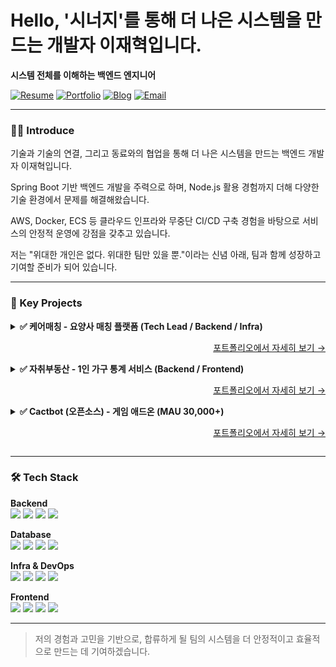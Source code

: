 # Hello, '시너지'를 통해 더 나은 시스템을 만드는 개발자 이재혁입니다.
****시스템 전체를 이해하는 백엔드 엔지니어****

[![Resume](https://img.shields.io/badge/Resume-black?style=flat-square&logo=notion)](https://windowsce0728.notion.site/246dcaef14098044ae26d31af7f57120?source=copy_link)
[![Portfolio](https://img.shields.io/badge/Portfolio-black?style=flat-square&logo=notion)](https://windowsce0728.oopy.io/)
[![Blog](https://img.shields.io/badge/Blog-Tistory-red?style=flat-square&logo=)](https://alex00728.tistory.com/)
[![Email](https://img.shields.io/badge/Email-windowsce0728@gmail.com-blue?style=flat-square&logo=microsoft-outlook)](mailto:windowsce0728@gmail.com)

---

### 👨‍💻 Introduce

기술과 기술의 연결, 그리고 동료와의 협업을 통해 더 나은 시스템을 만드는 백엔드 개발자 이재혁입니다.

Spring Boot 기반 백엔드 개발을 주력으로 하며, Node.js 활용 경험까지 더해 다양한 기술 환경에서 문제를 해결해왔습니다.

AWS, Docker, ECS 등 클라우드 인프라와 무중단 CI/CD 구축 경험을 바탕으로 서비스의 안정적 운영에 강점을 갖추고 있습니다.

저는 "위대한 개인은 없다. 위대한 팀만 있을 뿐."이라는 신념 아래, 팀과 함께 성장하고 기여할 준비가 되어 있습니다.

---

### 🚀 Key Projects

<details>
<summary><strong>✅ 케어매칭 - 요양사 매칭 플랫폼 (Tech Lead / Backend / Infra)</strong>
<p align="right"><a href="https://windowsce0728.oopy.io/#1cfdcaef1409800ab021ec0056579193">포트폴리오에서 자세히 보기 &rarr;</a></p></summary>

- **견고한 결제 시스템 설계:** 외부 API 장애 시에도 매출 손실을 막기 위해 재시도 로직, 서킷 브레이커 등을 도입하여 시스템 안정성을 확보했습니다.
- **고가용성 인프라 설계:** AWS ECS/Fargate 기반의 무중단 CI/CD 환경을 구축하고, 부하 테스트를 통해 백엔드 분당 6,000 요청 처리 성능을 검증했습니다.
- **주도적인 팀워크:** Tech Lead로서, 팀원의 코드에서 보안 취약점을 먼저 발견하고 해결책을 제안하여 서비스 전체의 보안성을 강화했습니다.
</details>

<details>
<summary><strong>✅ 자취부동산 - 1인 가구 통계 서비스 (Backend / Frontend)</strong>
<p align="right"><a href="https://windowsce0728.oopy.io/#1cfdcaef14098005b828e1c01c368590">포트폴리오에서 자세히 보기 &rarr;</a></p></summary>

- **데이터 파이프라인 구축:** 일일 요청 횟수가 제한된 Open API의 한계를 극복하기 위해, 데이터 적재 스크립트를 만들어 문제를 해결했습니다. 추가로 Connection Pool 도입, 비동기 코드 최적화, Bulk Insert 도입 등으로 성능을 2.2배 향상시켰습니다.
- **백엔드 성능 최적화:** 어플리케이션 로직을 DB 쿼리로 이전하여 데이터 조회 쿼리 횟수를 12배 감소시키는 등 시스템의 효율성을 개선했습니다.
- **프로세스 개선:** 과거 프로젝트의 소통 문제를 교훈 삼아, 적극적인 회의와 명확한 우선순위 설정을 통해 프로젝트 관리 방식을 개선하고 일정 내에 완성도 높은 제품을 개발했습니다.
</details>

<details>
<summary><strong>✅ Cactbot (오픈소스) - 게임 애드온 (MAU 30,000+)</strong>
<p align="right"><a href="https://windowsce0728.notion.site/Cactbot-236dcaef14098165a937c7a07ad2c149">포트폴리오에서 자세히 보기 &rarr;</a></p></summary>

- **글로벌 협업 및 릴리즈 관리:** 130회 이상의 PR과 함께 한국어 버전 릴리즈를 담당하며, 다국적 메인테이너들과 영어로 소통하고 Git 기반의 실전 협업 프로세스를 체득했습니다.
- **'좋은 설명'의 중요성:** 제안된 변경 사항의 필요성을 명확한 근거(스크린샷, 테스트)로 설득하는 과정을 통해, 좋은 코드만큼 좋은 설명의 중요성을 배웠습니다.
</details>

---

### 🛠️ Tech Stack

**Backend**
<br>
<img src="https://img.shields.io/badge/Java-E34F26?style=for-the-badge&logo=java&logoColor=white"> <img src="https://img.shields.io/badge/Spring_Boot-6DB33F?style=for-the-badge&logo=spring-boot&logoColor=white"> <img src="https://img.shields.io/badge/Spring_Data_JPA-6DB33F?style=for-the-badge&logo=spring&logoColor=white"> <img src="https://img.shields.io/badge/Node.js-43853D?style=for-the-badge&logo=node.js&logoColor=white">

**Database**
<br>
<img src="https://img.shields.io/badge/MySQL-4479A1?style=for-the-badge&logo=mysql&logoColor=white"> <img src="https://img.shields.io/badge/MariaDB-003545?style=for-the-badge&logo=mariadb&logoColor=white"> <img src="https://img.shields.io/badge/Oracle-F80000?style=for-the-badge&logo=oracle&logoColor=white"> <img src="https://img.shields.io/badge/MongoDB-47A248?style=for-the-badge&logo=mongodb&logoColor=white">

**Infra & DevOps**
<br>
<img src="https://img.shields.io/badge/AWS-232F3E?style=for-the-badge&logo=amazon-aws&logoColor=white"> <img src="https://img.shields.io/badge/Docker-2496ED?style=for-the-badge&logo=docker&logoColor=white"> <img src="https://img.shields.io/badge/Nginx-009639?style=for-the-badge&logo=nginx&logoColor=white"> <img src="https://img.shields.io/badge/GitHub_Actions-2088FF?style=for-the-badge&logo=github-actions&logoColor=white">

**Frontend**
<br>
<img src="https://img.shields.io/badge/React-61DAFB?style=for-the-badge&logo=react&logoColor=black"> <img src="https://img.shields.io/badge/JavaScript-F7DF1E?style=for-the-badge&logo=javascript&logoColor=black"> <img src="https://img.shields.io/badge/TypeScript-3178C6?style=for-the-badge&logo=typescript&logoColor=white"> <img src="https://img.shields.io/badge/D3.js-F9A03C?style=for-the-badge&logo=d3.js&logoColor=white">

---

> 저의 경험과 고민을 기반으로, 합류하게 될 팀의 시스템을 더 안정적이고 효율적으로 만드는 데 기여하겠습니다.
